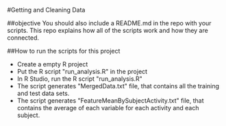 #Getting and Cleaning Data


##objective
You should also include a README.md in the repo with your scripts. This repo explains how all of the scripts work and how they are connected.  

##How to run the scripts for this project

* Create a empty R project
* Put the R script "run_analysis.R" in the project
* In R Studio, run the R script "run_analysis.R"
* The script generates "MergedData.txt" file, that contains all the training and test data sets.
* The script generates "FeatureMeanBySubjectActivity.txt" file, that contains the average of each variable for each activity and each subject.

